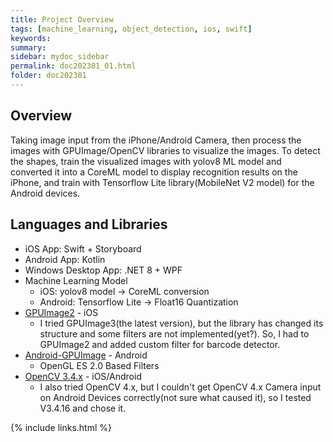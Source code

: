 ```yaml
---
title: Project Overview
tags: [machine_learning, object_detection, ios, swift]
keywords:
summary: 
sidebar: mydoc_sidebar
permalink: doc202301_01.html
folder: doc202301
---
```


## Overview

Taking image input from the iPhone/Android Camera, then process the images with GPUImage/OpenCV libraries to visualize the images. To detect the shapes, train the visualized images with yolov8 ML model and converted it into a CoreML model to display recognition results on the iPhone, and train with Tensorflow Lite library(MobileNet V2 model) for the Android devices.

## Languages and Libraries

- iOS App: Swift + Storyboard
- Android App: Kotlin
- Windows Desktop App: .NET 8 + WPF
- Machine Learning Model
    - iOS: yolov8 model -> CoreML conversion
    - Android: Tensorflow Lite -> Float16 Quantization
- [GPUImage2](https://github.com/BradLarson/GPUImage2) - iOS
    - I tried GPUImage3(the latest version), but the library has changed its structure and some filters are not implemented(yet?). So, I had to GPUImage2 and added custom filter for barcode detector.
- [Android-GPUImage](https://github.com/cats-oss/android-gpuimage) - Android
    - OpenGL ES 2.0 Based Filters
- [OpenCV 3.4.x](https://github.com/opencv/opencv/tree/3.4.16) - iOS/Android
    - I also tried OpenCV 4.x, but I couldn't get OpenCV 4.x Camera input on Android Devices correctly(not sure what caused it), so I tested V3.4.16 and chose it. 



{% include links.html %}
